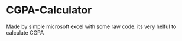 # CGPA-Calculator
Made by simple microsoft excel with some raw code.
its very helful to calculate CGPA
